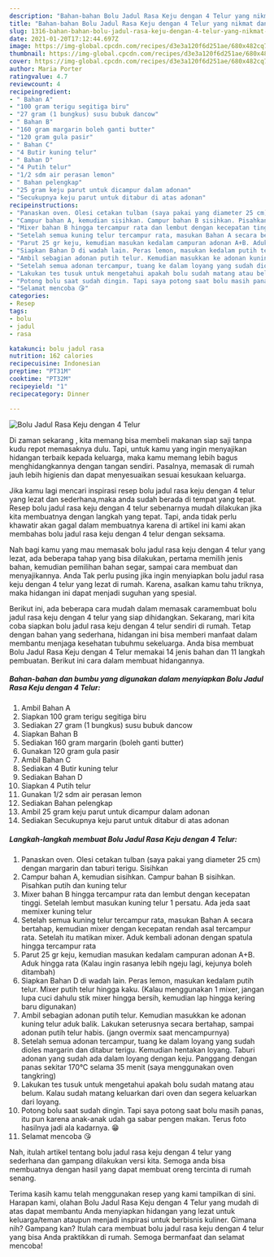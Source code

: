 ```yaml
---
description: "Bahan-bahan Bolu Jadul Rasa Keju dengan 4 Telur yang nikmat dan Mudah Dibuat"
title: "Bahan-bahan Bolu Jadul Rasa Keju dengan 4 Telur yang nikmat dan Mudah Dibuat"
slug: 1316-bahan-bahan-bolu-jadul-rasa-keju-dengan-4-telur-yang-nikmat-dan-mudah-dibuat
date: 2021-01-20T17:12:44.697Z
image: https://img-global.cpcdn.com/recipes/d3e3a120f6d251ae/680x482cq70/bolu-jadul-rasa-keju-dengan-4-telur-foto-resep-utama.jpg
thumbnail: https://img-global.cpcdn.com/recipes/d3e3a120f6d251ae/680x482cq70/bolu-jadul-rasa-keju-dengan-4-telur-foto-resep-utama.jpg
cover: https://img-global.cpcdn.com/recipes/d3e3a120f6d251ae/680x482cq70/bolu-jadul-rasa-keju-dengan-4-telur-foto-resep-utama.jpg
author: Maria Porter
ratingvalue: 4.7
reviewcount: 4
recipeingredient:
- " Bahan A"
- "100 gram terigu segitiga biru"
- "27 gram (1 bungkus) susu bubuk dancow"
- " Bahan B"
- "160 gram margarin boleh ganti butter"
- "120 gram gula pasir"
- " Bahan C"
- "4 Butir kuning telur"
- " Bahan D"
- "4 Putih telur"
- "1/2 sdm air perasan lemon"
- " Bahan pelengkap"
- "25 gram keju parut untuk dicampur dalam adonan"
- "Secukupnya keju parut untuk ditabur di atas adonan"
recipeinstructions:
- "Panaskan oven. Olesi cetakan tulban (saya pakai yang diameter 25 cm) dengan margarin dan taburi terigu. Sisihkan"
- "Campur bahan A, kemudian sisihkan. Campur bahan B sisihkan. Pisahkan putih dan kuning telur"
- "Mixer bahan B hingga tercampur rata dan lembut dengan kecepatan tinggi. Setelah lembut masukan kuning telur 1 persatu. Ada jeda saat memixer kuning telur"
- "Setelah semua kuning telur tercampur rata, masukan Bahan A secara bertahap, kemudian mixer dengan kecepatan rendah asal tercampur rata. Setelah itu matikan mixer. Aduk kembali adonan dengan spatula hingga tercampur rata"
- "Parut 25 gr keju, kemudian masukan kedalam campuran adonan A+B. Aduk hingga rata (Kalau ingin rasanya lebih ngeju lagi, kejunya boleh ditambah)"
- "Siapkan Bahan D di wadah lain. Peras lemon, masukan kedalam putih telur. Mixer putih telur hingga kaku. (Kalau menggunakan 1 mixer, jangan lupa cuci dahulu stik mixer hingga bersih, kemudian lap hingga kering baru digunakan)"
- "Ambil sebagian adonan putih telur. Kemudian masukkan ke adonan kuning telur aduk balik. Lakukan seterusnya secara bertahap, sampai adonan putih telur habis. (jangn overmix saat mencampurnya)"
- "Setelah semua adonan tercampur, tuang ke dalam loyang yang sudah dioles margarin dan ditabur terigu. Kemudian hentakan loyang. Taburi adonan yang sudah ada dalam loyang dengan keju. Panggang dengan panas sekitar 170°C selama 35 menit (saya menggunakan oven tangkring)"
- "Lakukan tes tusuk untuk mengetahui apakah bolu sudah matang atau belum. Kalau sudah matang keluarkan dari oven dan segera keluarkan dari loyang."
- "Potong bolu saat sudah dingin. Tapi saya potong saat bolu masih panas, itu pun karena anak-anak udah ga sabar pengen makan. Terus foto hasilnya jadi ala kadarnya. 😁"
- "Selamat mencoba 😘"
categories:
- Resep
tags:
- bolu
- jadul
- rasa

katakunci: bolu jadul rasa 
nutrition: 162 calories
recipecuisine: Indonesian
preptime: "PT31M"
cooktime: "PT32M"
recipeyield: "1"
recipecategory: Dinner

---
```



![Bolu Jadul Rasa Keju dengan 4 Telur](https://img-global.cpcdn.com/recipes/d3e3a120f6d251ae/680x482cq70/bolu-jadul-rasa-keju-dengan-4-telur-foto-resep-utama.jpg)

Di zaman  sekarang , kita memang bisa membeli makanan siap saji tanpa kudu repot memasaknya dulu. Tapi, untuk kamu yang ingin menyajikan hidangan terbaik kepada keluarga, maka kamu memang lebih bagus menghidangkannya dengan tangan sendiri. Pasalnya, memasak di rumah jauh lebih higienis dan dapat menyesuaikan sesuai kesukaan keluarga.

Jika kamu lagi mencari inspirasi resep bolu jadul rasa keju dengan 4 telur yang lezat dan sederhana,maka anda sudah berada di tempat yang tepat. Resep bolu jadul rasa keju dengan 4 telur  sebenarnya mudah dilakukan jika kita membuatnya dengan langkah yang tepat. Tapi, anda tidak perlu khawatir akan gagal dalam membuatnya 
karena di artikel ini kami akan membahas bolu jadul rasa keju dengan 4 telur dengan seksama.  



Nah bagi kamu yang mau memasak bolu jadul rasa keju dengan 4 telur yang lezat, ada beberapa tahap yang bisa dilakukan, pertama memilih jenis bahan, kemudian pemilihan bahan segar, sampai cara membuat dan menyajikannya. Anda Tak perlu pusing jika ingin menyiapkan bolu jadul rasa keju dengan 4 telur yang lezat di rumah. Karena, asalkan kamu  tahu triknya, maka hidangan ini dapat menjadi suguhan yang spesial.

Berikut ini, ada beberapa cara mudah dalam memasak caramembuat bolu jadul rasa keju dengan 4 telur yang siap dihidangkan. Sekarang, mari kita coba siapkan bolu jadul rasa keju dengan 4 telur sendiri di rumah. Tetap dengan bahan yang sederhana, hidangan ini bisa memberi manfaat dalam membantu menjaga kesehatan tubuhmu sekeluarga. Anda bisa membuat Bolu Jadul Rasa Keju dengan 4 Telur memakai 14 jenis bahan dan 11 langkah pembuatan. Berikut ini cara dalam membuat hidangannya.

<!--inarticleads1-->

##### Bahan-bahan dan bumbu yang digunakan dalam menyiapkan Bolu Jadul Rasa Keju dengan 4 Telur:

1. Ambil  Bahan A
1. Siapkan 100 gram terigu segitiga biru
1. Sediakan 27 gram (1 bungkus) susu bubuk dancow
1. Siapkan  Bahan B
1. Sediakan 160 gram margarin (boleh ganti butter)
1. Gunakan 120 gram gula pasir
1. Ambil  Bahan C
1. Sediakan 4 Butir kuning telur
1. Sediakan  Bahan D
1. Siapkan 4 Putih telur
1. Gunakan 1/2 sdm air perasan lemon
1. Sediakan  Bahan pelengkap
1. Ambil 25 gram keju parut untuk dicampur dalam adonan
1. Sediakan Secukupnya keju parut untuk ditabur di atas adonan




<!--inarticleads2-->

##### Langkah-langkah membuat Bolu Jadul Rasa Keju dengan 4 Telur:

1. Panaskan oven. Olesi cetakan tulban (saya pakai yang diameter 25 cm) dengan margarin dan taburi terigu. Sisihkan
1. Campur bahan A, kemudian sisihkan. Campur bahan B sisihkan. Pisahkan putih dan kuning telur
1. Mixer bahan B hingga tercampur rata dan lembut dengan kecepatan tinggi. Setelah lembut masukan kuning telur 1 persatu. Ada jeda saat memixer kuning telur
1. Setelah semua kuning telur tercampur rata, masukan Bahan A secara bertahap, kemudian mixer dengan kecepatan rendah asal tercampur rata. Setelah itu matikan mixer. Aduk kembali adonan dengan spatula hingga tercampur rata
1. Parut 25 gr keju, kemudian masukan kedalam campuran adonan A+B. Aduk hingga rata (Kalau ingin rasanya lebih ngeju lagi, kejunya boleh ditambah)
1. Siapkan Bahan D di wadah lain. Peras lemon, masukan kedalam putih telur. Mixer putih telur hingga kaku. (Kalau menggunakan 1 mixer, jangan lupa cuci dahulu stik mixer hingga bersih, kemudian lap hingga kering baru digunakan)
1. Ambil sebagian adonan putih telur. Kemudian masukkan ke adonan kuning telur aduk balik. Lakukan seterusnya secara bertahap, sampai adonan putih telur habis. (jangn overmix saat mencampurnya)
1. Setelah semua adonan tercampur, tuang ke dalam loyang yang sudah dioles margarin dan ditabur terigu. Kemudian hentakan loyang. Taburi adonan yang sudah ada dalam loyang dengan keju. Panggang dengan panas sekitar 170°C selama 35 menit (saya menggunakan oven tangkring)
1. Lakukan tes tusuk untuk mengetahui apakah bolu sudah matang atau belum. Kalau sudah matang keluarkan dari oven dan segera keluarkan dari loyang.
1. Potong bolu saat sudah dingin. Tapi saya potong saat bolu masih panas, itu pun karena anak-anak udah ga sabar pengen makan. Terus foto hasilnya jadi ala kadarnya. 😁
1. Selamat mencoba 😘




Nah, itulah artikel tentang  bolu jadul rasa keju dengan 4 telur  yang sederhana dan gampang dilakukan versi kita. Semoga anda bisa membuatnya dengan hasil yang dapat membuat oreng tercinta di rumah senang. 

Terima kasih kamu telah menggunakan resep yang kami tampilkan di sini. Harapan kami, olahan  Bolu Jadul Rasa Keju dengan 4 Telur yang mudah di atas dapat membantu Anda menyiapkan hidangan yang lezat untuk keluarga/teman ataupun menjadi inspirasi untuk berbisnis kuliner. Gimana nih? Gampang kan? Itulah cara membuat bolu jadul rasa keju dengan 4 telur yang bisa Anda praktikkan di rumah. Semoga bermanfaat dan selamat mencoba!

